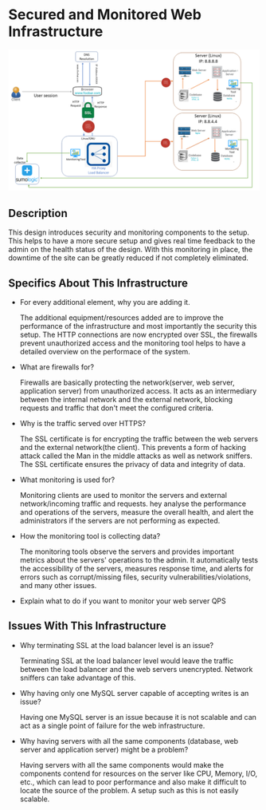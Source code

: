 # Secured and Monitored Web Infrastructure

![Image: Secured and monitored web infrastructure](2-secured_and_monitored_web_infrastructure.PNG)

## Description

  This design introduces security and monitoring components to the setup.
  This helps to have a more secure setup and gives real time feedback to the admin on the health status of the design. With this monitoring in place, the downtime of the site can be greatly reduced if not completely eliminated.

## Specifics About This Infrastructure

* For every additional element, why you are adding it.  
  
  The additional equipment/resources added are to improve the performance of the infrastructure and most importantly the security this setup. The HTTP connections are now encrypted over SSL, the firewalls prevent unauthorized access and the monitoring tool helps to have a detailed overview on the performace of the system.

* What are firewalls for?
  
  Firewalls are basically protecting the network(server, web server, application server) from unauthorized access. It acts as an intermediary between the internal network and the external network, blocking requests and traffic that don't meet the configured criteria.

* Why is the traffic served over HTTPS?

  The SSL certificate is for encrypting the traffic between the web servers and the external network(the client). This prevents a form of hacking attack called the Man in the middle attacks as well as network sniffers. The SSL certificate ensures the privacy of data and integrity of data.

* What monitoring is used for?

  Monitoring clients are used to monitor the servers and external network/incoming traffic and requests. hey analyse the performance and operations of the servers, measure the overall health, and alert the administrators if the servers are not performing as expected.

* How the monitoring tool is collecting data?

  The monitoring tools observe the servers and provides important metrics about the servers' operations to the admin. It automatically tests the accessibility of the servers, measures response time, and alerts for errors such as corrupt/missing files, security vulnerabilities/violations, and many other issues.

* Explain what to do if you want to monitor your web server QPS

## Issues With This Infrastructure

* Why terminating SSL at the load balancer level is an issue?

  Terminating SSL at the load balancer level would leave the traffic between the load balancer and the web servers unencrypted. Network sniffers can take advantage of this.

* Why having only one MySQL server capable of accepting writes is an issue?

  Having one MySQL server is an issue because it is not scalable and can act as a single point of failure for the web infrastructure.

* Why having servers with all the same components (database, web server and application server) might be a problem?

  Having servers with all the same components would make the components contend for resources on the server like CPU, Memory, I/O, etc., which can lead to poor performance and also make it difficult to locate the source of the problem. A setup such as this is not easily scalable.
